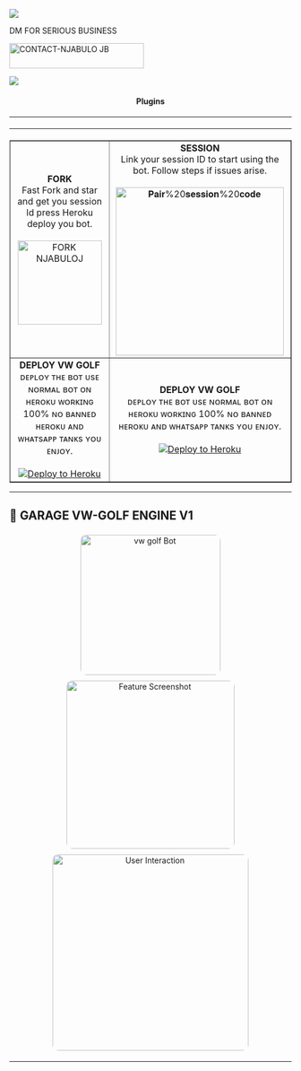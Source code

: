 <a><img src='https://i.imgur.com/LyHic3i.gif'/></a>

  DM FOR SERIOUS BUSINESS

   <a href="+26777821911"><img title="CONTACT-NJABULO JB" src="https://img.shields.io/badge/CONTACT-NJABULO JB-h?color=black&style=for-the-badge&logo=audi" width="240" height="45.45"/></a></p>

<a><img src='https://i.imgur.com/LyHic3i.gif'/></a>



  <div align="center"  >
<h4 align="center">Plugins</h1>

---

  </a>
  <hr style="margin-top: 20px; margin-bottom: 20px;"/>
</div>

<table align="center" cellpadding="10" border="1">
  <tr>
    <td align="center">
      <b>FORK</b><br>
      Fast Fork and star and get you session ld press Heroku deploy you bot.
      <br><br>
      <a href="https://github.com/NjabuloJ/VW-GOLF/fork">
        <img src="https://img.shields.io/badge/FORK-purple" alt="FORK NJABULOJ" width="150">
      </a>
    </td>
    <td align="center">
      <b>SESSION</b><br>
      Link your session ID to start using the bot. Follow steps if issues arise.
      <br><br>
      <a href="https://fana-njabulo.onrender.com">
        <img src="https://img.shields.io/badge/Pair%20session%20code-white" alt="𝐏𝐚𝐢𝐫%20𝐬𝐞𝐬𝐬𝐢𝐨𝐧%20𝐜𝐨𝐝𝐞" width="300">
      </a>
    </td>
  </tr>
  <tr>
    <td align="center">
      <b>DEPLOY VW GOLF</b><br>
      ᴅᴇᴘʟᴏʏ ᴛʜᴇ ʙᴏᴛ ᴜsᴇ ɴᴏʀᴍᴀʟ ʙᴏᴛ ᴏɴ ʜᴇʀᴏᴋᴜ ᴡᴏʀᴋɪɴɢ 100% ɴᴏ ʙᴀɴɴᴇᴅ ʜᴇʀᴏᴋᴜ ᴀɴᴅ ᴡʜᴀᴛsᴀᴘᴘ ᴛᴀɴᴋs ʏᴏᴜ ᴇɴᴊᴏʏ.
      <br><br>
      <a href="https://dashboard.heroku.com/new?button-url=https://github.com/NjabuloJ/VW-GOLF&template=https://github.com/NjabuloJ/VW-GOLF.git">
        <img src="https://www.herokucdn.com/deploy/button.svg" alt="Deploy to Heroku">
      </a>
    </td>
    <td align="center">
      <b>DEPLOY VW GOLF</b><br>
      ᴅᴇᴘʟᴏʏ ᴛʜᴇ ʙᴏᴛ ᴜsᴇ ɴᴏʀᴍᴀʟ ʙᴏᴛ ᴏɴ ʜᴇʀᴏᴋᴜ ᴡᴏʀᴋɪɴɢ 100% ɴᴏ ʙᴀɴɴᴇᴅ ʜᴇʀᴏᴋᴜ ᴀɴᴅ ᴡʜᴀᴛsᴀᴘᴘ ᴛᴀɴᴋs ʏᴏᴜ ᴇɴᴊᴏʏ.
      <br><br>
       <a href="https://dashboard.heroku.com/new?button-url=https://github.com/NjabuloJ/VW-GOLF&template=https://github.com/NjabuloJ/VW-GOLF.git">
        <img src="https://www.herokucdn.com/deploy/button.svg" alt="Deploy to Heroku">
      </a>
    </td>
  </tr>
</table>



---

## 📸 GARAGE VW-GOLF ENGINE V1

<p align="center">
  <img src="https://files.catbox.moe/kzglx5.jpg" alt="vw golf Bot" width="250" style="border-radius: 10px; margin: 5px;">
  <img src="https://files.catbox.moe/4azkap.jpg" alt="Feature Screenshot" width="300" style="border-radius: 10px; margin: 5px;">
  <img src="https://files.catbox.moe/77eugh.jpg" alt="User Interaction" width="350" style="border-radius: 10px; margin: 5px;">
</p>

---

